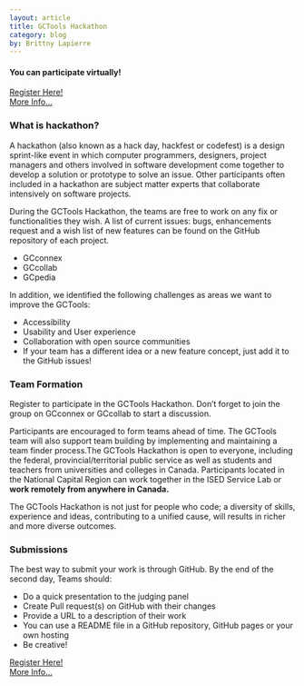 ```yaml
---
layout: article
title: GCTools Hackathon
category: blog
by: Brittny Lapierre
---
```


<h4>You can participate virtually!</h4>

<a href="http://consultations.tbs-sct.gc.ca/s/gctools-reg-ins-outilsgc/?l=en">Register Here!</a><br/>
<a href="https://www.canada.ca/en/treasury-board-secretariat/campaigns/gctools-hackathon.html">More Info...</a>

<h3>What is hackathon?</h3>
<p>A hackathon (also known as a hack day, hackfest or codefest) is a design sprint-like event in which computer programmers, designers, project managers and others involved in software development come together to develop a solution or prototype to solve an issue. Other participants often included in a hackathon are subject matter experts that collaborate intensively on software projects.</p>

<p>During the GCTools Hackathon, the teams are free to work on any fix or functionalities they wish. A list of current issues: bugs, enhancements request and a wish list of new features can be found on the GitHub repository of each project.</p>
<ul>
  <li>GCconnex</li>
  <li>GCcollab</li>
  <li>GCpedia</li>
</ul>

<p>In addition, we identified the following challenges as areas we want to improve the GCTools:</p>
<ul>
  <li>Accessibility</li>
  <li>Usability and User experience</li>
  <li>Collaboration with open source communities</li>
  <li>If your team has a different idea or a new feature concept, just add it to the GitHub issues!</li>
</ul>

<h3>Team Formation</h3>

<p>Register to participate in the GCTools Hackathon. Don’t forget to join the group on GCconnex or GCcollab to start a discussion.</p>

<p>Participants are encouraged to form teams ahead of time. The GCTools team will also support team building by implementing and maintaining a team finder process.The GCTools Hackathon is open to everyone, including the federal, provincial/territorial public service as well as students and teachers from universities and colleges in Canada.
Participants located in the National Capital Region can work together in the ISED Service Lab or <b>work remotely from anywhere in Canada.</b></p>

<p>The GCTools Hackathon is not just for people who code; a diversity of skills, experience and ideas, contributing to a unified cause, will results in richer and more diverse outcomes.</p>

<h3>Submissions</h3>
<p>The best way to submit your work is through GitHub. By the end of the second day, Teams should:</p>
<ul>
  <li>Do a quick presentation to the judging panel</li>
  <li>Create Pull request(s) on GitHub with their changes</li>
  <li>Provide a URL to a description of their work</li>
  <li>You can use a README file in a GitHub repository, GitHub pages or your own hosting</li>
  <li>Be creative!</li>
</ul>

<a href="http://consultations.tbs-sct.gc.ca/s/gctools-reg-ins-outilsgc/?l=en">Register Here!</a><br/>
<a href="https://www.canada.ca/en/treasury-board-secretariat/campaigns/gctools-hackathon.html">More Info...</a>
